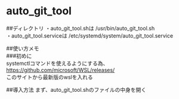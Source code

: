 # auto_git_tool  
##ディレクトリ
・auto_git_tool.shは /usr/bin/auto_git_tool.sh  
・auto_git_tool.serviceは /etc/systemd/system/auto_git_tool.service  

##使い方メモ  
###初めに  
systemctlコマンドを使えるようにする為、  
https://github.com/microsoft/WSL/releases/  
このサイトから最新版のwslを入れる  

##導入方法
まず、auto_git_tool.shのファイルの中身を開く
